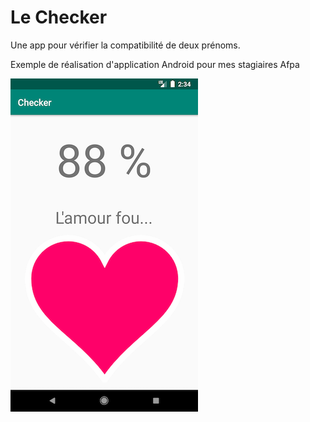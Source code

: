 # Le Checker

Une app pour vérifier la compatibilité de deux prénoms.

Exemple de réalisation d'application Android pour mes stagiaires Afpa

![screen](screen.png)
